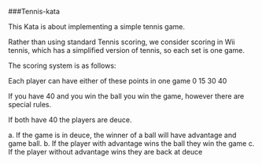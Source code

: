 ###Tennis-kata

This Kata is about implementing a simple tennis game.

Rather than using standard Tennis scoring, we consider scoring in Wii tennis, which has a simplified version of tennis, so each set is one game.

The scoring system is as follows:

Each player can have either of these points in one game 0 15 30 40

If you have 40 and you win the ball you win the game, however there are special rules.

If both have 40 the players are deuce.

a. If the game is in deuce, the winner of a ball will have advantage and game ball. b. If the player with advantage wins the ball they win the game c. If the player without advantage wins they are back at deuce